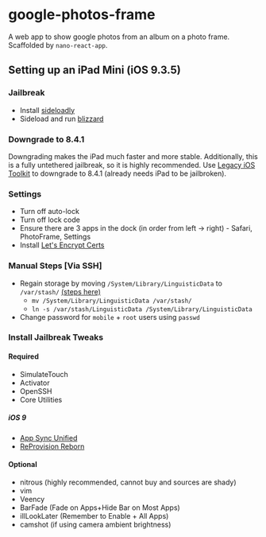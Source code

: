 # google-photos-frame

A web app to show google photos from an album on a photo frame.
Scaffolded by `nano-react-app`.

## Setting up an iPad Mini (iOS 9.3.5)

### Jailbreak

- Install [sideloadly](https://sideloadly.io/)
- Sideload and run [blizzard](https://github.com/GeoSn0w/Blizzard-Jailbreak-9/releases)

### Downgrade to 8.4.1

Downgrading makes the iPad much faster and more stable. Additionally, this is a fully untethered jailbreak, so it is highly recommended.
Use [Legacy iOS Toolkit](https://github.com/LukeZGD/Legacy-iOS-Kit) to downgrade to 8.4.1 (already needs iPad to be jailbroken).

### Settings

- Turn off auto-lock
- Turn off lock code
- Ensure there are 3 apps in the dock (in order from left -> right) - Safari, PhotoFrame, Settings
- Install [Let's Encrypt Certs](https://cydia.invoxiplaygames.uk/certificates/)

### Manual Steps [Via SSH]

- Regain storage by moving `/System/Library/LinguisticData` to `/var/stash/` [(steps here)](https://www.reddit.com/r/jailbreak/comments/5xtdt6/tutorial_discussion_solve_and_fix_100_full_system/)
  - `mv /System/Library/LinguisticData /var/stash/`
  - `ln -s /var/stash/LinguisticData /System/Library/LinguisticData`
- Change password for `mobile` + `root` users using `passwd`

### Install Jailbreak Tweaks

#### Required

- SimulateTouch
- Activator
- OpenSSH
- Core Utilities

##### iOS 9

- [App Sync Unified](http://cydia.akemi.ai)
- [ReProvision Reborn](https://repo.satoh.dev)

#### Optional

- nitrous (highly recommended, cannot buy and sources are shady)
- vim
- Veency
- BarFade (Fade on Apps+Hide Bar on Most Apps)
- illLookLater (Remember to Enable + All Apps)
- camshot (if using camera ambient brightness)
